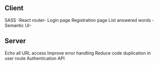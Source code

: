 Client
----------------------------------------------

SASS
-React router-
Login page
Registration page
List answered words
-Semantic UI-


Server
----------------------------------------------

Echo all URL access
Improve error handling
Reduce code duplication in user route
Authentication API
